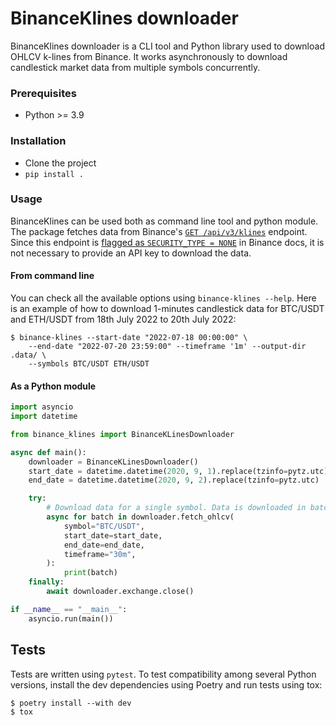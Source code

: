 # BinanceKlines downloader

BinanceKlines downloader is a CLI tool and Python library used to download OHLCV k-lines from Binance. It works asynchronously to download candlestick market data from multiple symbols concurrently.


### Prerequisites

- Python >= 3.9


### Installation

- Clone the project
- `pip install .`


### Usage

BinanceKlines can be used both as command line tool and python module. The package fetches data from Binance's [`GET /api/v3/klines`](https://binance-docs.github.io/apidocs/spot/en/#kline-candlestick-data) endpoint. Since this endpoint is [flagged as `SECURITY_TYPE = NONE`](https://binance-docs.github.io/apidocs/spot/en/#endpoint-security-type) in Binance docs, it is not necessary to provide an API key to download the data.


#### From command line

You can check all the available options using `binance-klines --help`. Here is an example of how to download 1-minutes candlestick data for BTC/USDT and ETH/USDT from 18th July 2022 to 20th July 2022:

```console
$ binance-klines --start-date "2022-07-18 00:00:00" \
    --end-date "2022-07-20 23:59:00" --timeframe '1m' --output-dir .data/ \
    --symbols BTC/USDT ETH/USDT
```

#### As a Python module

```py
import asyncio
import datetime

from binance_klines import BinanceKLinesDownloader

async def main():
    downloader = BinanceKLinesDownloader()
    start_date = datetime.datetime(2020, 9, 1).replace(tzinfo=pytz.utc)
    end_date = datetime.datetime(2020, 9, 2).replace(tzinfo=pytz.utc)

    try:
        # Download data for a single symbol. Data is downloaded in batches.
        async for batch in downloader.fetch_ohlcv(
            symbol="BTC/USDT",
            start_date=start_date,
            end_date=end_date,
            timeframe="30m",
        ):
            print(batch)
    finally:
        await downloader.exchange.close()

if __name__ == "__main__":
    asyncio.run(main())
```

## Tests

Tests are written using `pytest`. To test compatibility among several Python versions, install the dev dependencies using Poetry and run tests using tox:

```console
$ poetry install --with dev
$ tox
```
